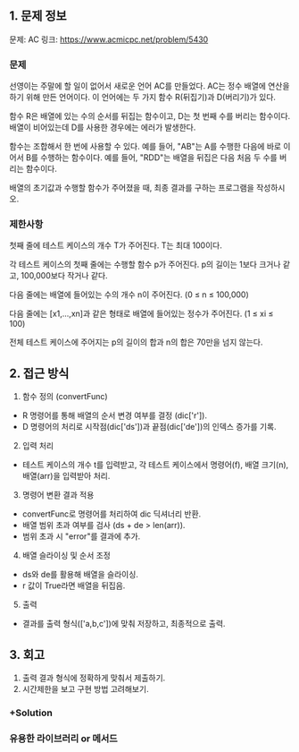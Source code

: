 ## 1. 문제 정보

문제: AC
링크: https://www.acmicpc.net/problem/5430

### 문제

선영이는 주말에 할 일이 없어서 새로운 언어 AC를 만들었다. AC는 정수 배열에 연산을 하기 위해 만든 언어이다. 이 언어에는 두 가지 함수 R(뒤집기)과 D(버리기)가 있다.

함수 R은 배열에 있는 수의 순서를 뒤집는 함수이고, D는 첫 번째 수를 버리는 함수이다. 배열이 비어있는데 D를 사용한 경우에는 에러가 발생한다.

함수는 조합해서 한 번에 사용할 수 있다. 예를 들어, "AB"는 A를 수행한 다음에 바로 이어서 B를 수행하는 함수이다. 예를 들어, "RDD"는 배열을 뒤집은 다음 처음 두 수를 버리는 함수이다.

배열의 초기값과 수행할 함수가 주어졌을 때, 최종 결과를 구하는 프로그램을 작성하시오.

### 제한사항

첫째 줄에 테스트 케이스의 개수 T가 주어진다. T는 최대 100이다.

각 테스트 케이스의 첫째 줄에는 수행할 함수 p가 주어진다. p의 길이는 1보다 크거나 같고, 100,000보다 작거나 같다.

다음 줄에는 배열에 들어있는 수의 개수 n이 주어진다. (0 ≤ n ≤ 100,000)

다음 줄에는 [x1,...,xn]과 같은 형태로 배열에 들어있는 정수가 주어진다. (1 ≤ xi ≤ 100)

전체 테스트 케이스에 주어지는 p의 길이의 합과 n의 합은 70만을 넘지 않는다.

## 2. 접근 방식

1. 함수 정의 (convertFunc)
- R 명령어를 통해 배열의 순서 변경 여부를 결정 (dic['r']).
- D 명령어의 처리로 시작점(dic['ds'])과 끝점(dic['de'])의 인덱스 증가를 기록.

2. 입력 처리
- 테스트 케이스의 개수 t를 입력받고, 각 테스트 케이스에서 명령어(f), 배열 크기(n), 배열(arr)을 입력받아 처리.

3. 명령어 변환 결과 적용
- convertFunc로 명령어를 처리하여 dic 딕셔너리 반환.
- 배열 범위 초과 여부를 검사 (ds + de > len(arr)).
- 범위 초과 시 "error"를 결과에 추가.

4. 배열 슬라이싱 및 순서 조정
- ds와 de를 활용해 배열을 슬라이싱.
- r 값이 True라면 배열을 뒤집음.

5. 출력
- 결과를 출력 형식(['a,b,c'])에 맞춰 저장하고, 최종적으로 출력.

## 3. 회고

1. 출력 결과 형식에 정확하게 맞춰서 제출하기.
2. 시간제한을 보고 구현 방법 고려해보기.

### +Solution

### 유용한 라이브러리 or 메서드
